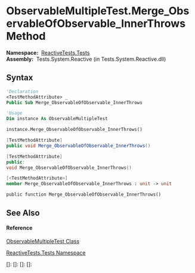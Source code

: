 # ObservableMultipleTest.Merge\_ObservableOfObservable\_InnerThrows Method

**Namespace:**  [ReactiveTests.Tests](ReactiveTests.Tests\ReactiveTests.Tests.md)  
**Assembly:**  Tests.System.Reactive (in Tests.System.Reactive.dll)

## Syntax

```vb
'Declaration
<TestMethodAttribute> _
Public Sub Merge_ObservableOfObservable_InnerThrows
```

```vb
'Usage
Dim instance As ObservableMultipleTest

instance.Merge_ObservableOfObservable_InnerThrows()
```

```csharp
[TestMethodAttribute]
public void Merge_ObservableOfObservable_InnerThrows()
```

```c++
[TestMethodAttribute]
public:
void Merge_ObservableOfObservable_InnerThrows()
```

```fsharp
[<TestMethodAttribute>]
member Merge_ObservableOfObservable_InnerThrows : unit -> unit 
```

```jscript
public function Merge_ObservableOfObservable_InnerThrows()
```

## See Also

#### Reference

[ObservableMultipleTest Class](ObservableMultipleTest\ObservableMultipleTest.md)

[ReactiveTests.Tests Namespace](ReactiveTests.Tests\ReactiveTests.Tests.md)

[]: 
[]: 
[]: 
[]: 